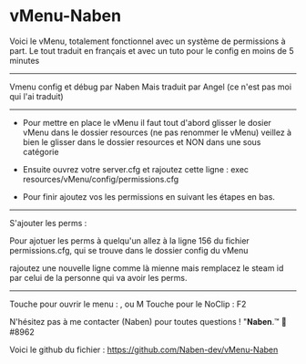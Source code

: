 # vMenu-Naben
Voici le vMenu, totalement fonctionnel avec un système de permissions à part. Le tout traduit en français et avec un tuto pour le config en moins de 5 minutes

__________________________________________________


Vmenu config et débug par Naben
Mais traduit par Angel (ce n'est pas moi qui l'ai traduit)

__________________________________________________


- Pour mettre en place le vMenu il faut tout d'abord glisser le dosier vMenu dans le dossier resources (ne pas renommer le vMenu)
veillez à bien le glisser dans le dossier resources et NON dans une sous catégorie

- Ensuite ouvrez votre server.cfg et rajoutez cette ligne :
exec resources/vMenu/config/permissions.cfg

- Pour finir ajoutez vos les permissions en suivant les étapes en bas.

__________________________________________________

S'ajouter les perms :

Pour ajotuer les perms à quelqu'un allez à la ligne 156 du fichier permissions.cfg, qui se trouve dans le dossier config du vMenu

rajoutez une nouvelle ligne comme là mienne mais remplacez le steam id par celui de la personne qui va avoir les perms.

__________________________________________________

Touche pour ouvrir le menu : , ou M
Touche pour le NoClip : F2

N'hésitez pas à me contacter (Naben) pour toutes questions ! "𝐍𝐚𝐛𝐞𝐧.™ 🌴#8962

Voici le github du fichier : https://github.com/Naben-dev/vMenu-Naben




